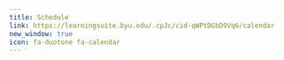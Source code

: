 ```yaml
---
title: Schedule
link: https://learningsuite.byu.edu/.cpJc/cid-qWPtDGbD9Vq6/calendar
new_window: true
icon: fa-duotone fa-calendar
---
```


